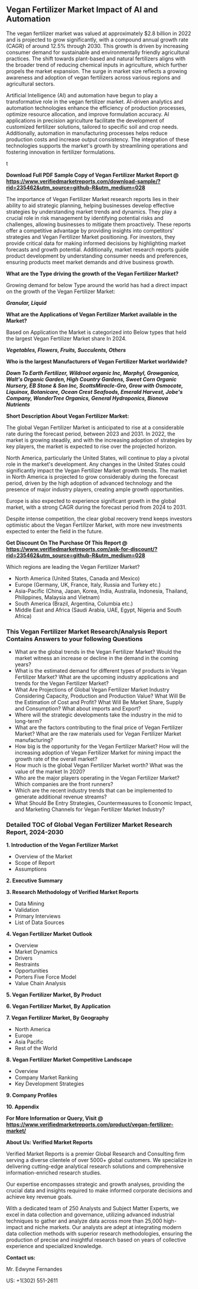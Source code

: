 <h2>Vegan Fertilizer Market Impact of AI and Automation</h2><p>The vegan fertilizer market was valued at approximately $2.8 billion in 2022 and is projected to grow significantly, with a compound annual growth rate (CAGR) of around 12.5% through 2030. This growth is driven by increasing consumer demand for sustainable and environmentally friendly agricultural practices. The shift towards plant-based and natural fertilizers aligns with the broader trend of reducing chemical inputs in agriculture, which further propels the market expansion. The surge in market size reflects a growing awareness and adoption of vegan fertilizers across various regions and agricultural sectors.</p><p>Artificial Intelligence (AI) and automation have begun to play a transformative role in the vegan fertilizer market. AI-driven analytics and automation technologies enhance the efficiency of production processes, optimize resource allocation, and improve formulation accuracy. AI applications in precision agriculture facilitate the development of customized fertilizer solutions, tailored to specific soil and crop needs. Additionally, automation in manufacturing processes helps reduce production costs and increase output consistency. The integration of these technologies supports the market's growth by streamlining operations and fostering innovation in fertilizer formulations.</p>t</p><p id="" class=""><strong>Download Full PDF Sample Copy of Vegan Fertilizer Market Report @ <a href="https://www.verifiedmarketreports.com/download-sample/?rid=235462&utm_source=github-R&utm_medium=028" target="_blank">https://www.verifiedmarketreports.com/download-sample/?rid=235462&utm_source=github-R&utm_medium=028</a></strong></p><p>The importance of&nbsp;Vegan Fertilizer Market research reports lies in their ability to aid strategic planning, helping businesses develop effective strategies by understanding market trends and dynamics. They play a crucial role in risk management by identifying potential risks and challenges, allowing businesses to mitigate them proactively. These reports offer a competitive advantage by providing insights into competitors' strategies and Vegan Fertilizer Market positioning. For investors, they provide critical data for making informed decisions by highlighting market forecasts and growth potential. Additionally, market research reports guide product development by understanding consumer needs and preferences, ensuring products meet market demands and drive business growth.</p><p><strong>What are the&nbsp;Type driving the growth of the Vegan Fertilizer Market?</strong></p><p id="" class="">Growing demand for below Type around the world has had a direct impact on the growth of the Vegan Fertilizer Market:</p><em><strong>Granular, Liquid</strong></em></p><strong>What are the&nbsp;Applications&nbsp;of Vegan Fertilizer Market available in the Market?</strong></p><p id="" class="">Based on Application the Market is categorized into Below types that held the largest Vegan Fertilizer Market share In 2024.</p><em><strong>Vegetables, Flowers, Fruits, Succulents, Others</strong></em></p><strong>Who is the largest Manufacturers of Vegan Fertilizer Market worldwide?</strong></p><p><em><strong>Down To Earth Fertilizer, Wildroot organic Inc, Marphyl, Growganica, Walt's Organic Garden, High Country Gardens, Sweet Corn Organic Nursery, EB Stone & Son Inc, ScottsMiracle-Gro, Grow with Osmocote, Liquinox, Botanicare, Ocean Crest Seafoods, Emerald Harvest, Jobe's Company, WonderTree Organics, General Hydroponics, Bionova Nutrients</strong></em></p><p id="" class=""><strong>Short Description About Vegan Fertilizer Market:</strong></p><p>The global Vegan Fertilizer Market is anticipated to rise at a considerable rate during the forecast period, between 2023 and 2031. In 2022, the market is growing steadily, and with the increasing adoption of strategies by key players, the market is expected to rise over the projected horizon.</p><p>North America, particularly the United States, will continue to play a pivotal role in the market's development. Any changes in the United States could significantly impact the Vegan Fertilizer Market growth trends. The market in North America is projected to grow considerably during the forecast period, driven by the high adoption of advanced technology and the presence of major industry players, creating ample growth opportunities.</p><p>Europe is also expected to experience significant growth in the global market, with a strong CAGR during the forecast period from 2024 to 2031.</p><p>Despite intense competition, the clear global recovery trend keeps investors optimistic about the Vegan Fertilizer Market, with more new investments expected to enter the field in the future.</p><p id="" class=""><strong>Get Discount On The Purchase Of This Report @ <a href="https://www.verifiedmarketreports.com/ask-for-discount/?rid=235462&utm_source=github-R&utm_medium=028" target="_blank">https://www.verifiedmarketreports.com/ask-for-discount/?rid=235462&utm_source=github-R&utm_medium=028</a></strong></p>Which regions are leading the Vegan Fertilizer Market?</p><ul><li>North America (United States, Canada and Mexico)</li><li>Europe (Germany, UK, France, Italy, Russia and Turkey etc.)</li><li>Asia-Pacific (China, Japan, Korea, India, Australia, Indonesia, Thailand, Philippines, Malaysia and Vietnam)</li><li>South America (Brazil, Argentina, Columbia etc.)</li><li>Middle East and Africa (Saudi Arabia, UAE, Egypt, Nigeria and South Africa)</li></ul><h3 id="" class="">This Vegan Fertilizer Market Research/Analysis Report Contains Answers to your following Questions</h3><ul><li>What are the global trends in the Vegan Fertilizer Market? Would the market witness an increase or decline in the demand in the coming years?</li><li>What is the estimated demand for different types of products in Vegan Fertilizer Market? What are the upcoming industry applications and trends for the Vegan Fertilizer Market?</li><li>What Are Projections of Global Vegan Fertilizer Market Industry Considering Capacity, Production and Production Value? What Will Be the Estimation of Cost and Profit? What Will Be Market Share, Supply and Consumption? What about imports and Export?</li><li>Where will the strategic developments take the industry in the mid to long-term?</li><li>What are the factors contributing to the final price of Vegan Fertilizer Market? What are the raw materials used for Vegan Fertilizer Market manufacturing?</li><li>How big is the opportunity for the Vegan Fertilizer Market? How will the increasing adoption of Vegan Fertilizer Market for mining impact the growth rate of the overall market?</li><li>How much is the global Vegan Fertilizer Market worth? What was the value of the market In 2020?</li><li>Who are the major players operating in the Vegan Fertilizer Market? Which companies are the front runners?</li><li>Which are the recent industry trends that can be implemented to generate additional revenue streams?</li><li>What Should Be Entry Strategies, Countermeasures to Economic Impact, and Marketing Channels for Vegan Fertilizer Market Industry?</li></ul><h3 id="" class="">Detailed TOC of Global Vegan Fertilizer Market Research Report, 2024-2030</h3><p id="" class=""><strong>1. Introduction of the Vegan Fertilizer Market</strong></p><ul><li>Overview of the Market</li><li>Scope of Report</li><li>Assumptions</li></ul><p id="" class=""><strong>2. Executive Summary</strong></p><p id="" class=""><strong>3. Research Methodology of Verified Market Reports</strong></p><ul><li>Data Mining</li><li>Validation</li><li>Primary Interviews</li><li>List of Data Sources</li></ul><p id="" class=""><strong>4. Vegan Fertilizer Market Outlook</strong></p><ul><li>Overview</li><li>Market Dynamics</li><li>Drivers</li><li>Restraints</li><li>Opportunities</li><li>Porters Five Force Model</li><li>Value Chain Analysis</li></ul><p id="" class=""><strong>5. Vegan Fertilizer Market, By Product</strong></p><p id="" class=""><strong>6. Vegan Fertilizer Market, By Application</strong></p><p id="" class=""><strong>7. Vegan Fertilizer Market, By Geography</strong></p><ul><li>North America</li><li>Europe</li><li>Asia Pacific</li><li>Rest of the World</li></ul><p id="" class=""><strong>8. Vegan Fertilizer Market Competitive Landscape</strong></p><ul><li>Overview</li><li>Company Market Ranking</li><li>Key Development Strategies</li></ul><p id="" class=""><strong>9. Company Profiles</strong></p><p id="" class=""><strong>10. Appendix</strong></p><p id="" class=""><strong>For More Information or Query, Visit @ <a href="https://www.verifiedmarketreports.com/product/vegan-fertilizer-market/" target="_blank">https://www.verifiedmarketreports.com/product/vegan-fertilizer-market/</a></strong></p><p id="" class=""><strong>About Us: Verified Market Reports</strong></p><p id="" class="">Verified Market Reports is a premier Global Research and Consulting firm serving a diverse clientele of over 5000+ global customers. We specialize in delivering cutting-edge analytical research solutions and comprehensive information-enriched research studies.</p><p id="" class="">Our expertise encompasses strategic and growth analyses, providing the crucial data and insights required to make informed corporate decisions and achieve key revenue goals.</p><p id="" class="">With a dedicated team of 250 Analysts and Subject Matter Experts, we excel in data collection and governance, utilizing advanced industrial techniques to gather and analyze data across more than 25,000 high-impact and niche markets. Our analysts are adept at integrating modern data collection methods with superior research methodologies, ensuring the production of precise and insightful research based on years of collective experience and specialized knowledge.</p><p id="" class=""><strong>Contact us:</strong></p><p id="" class="">Mr. Edwyne Fernandes</p><p id="" class="">US: +1(302) 551-2611</p>